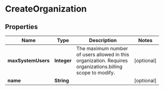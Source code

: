 

# CreateOrganization


## Properties

| Name | Type | Description | Notes |
|------------ | ------------- | ------------- | -------------|
|**maxSystemUsers** | **Integer** | The maximum number of users allowed in this organization. Requires organizations.billing scope to modify. |  [optional] |
|**name** | **String** |  |  [optional] |



